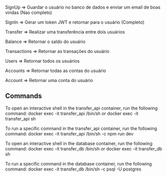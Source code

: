SignUp => Guardar o usuário no banco de dados e enviar um email de boas vindas (Nao completo)

SignIn => Gerar um token JWT e retornar para o usuário (Completo)

Transfer => Realizar uma transferência entre dois usuários

Balance => Retornar o saldo do usuário

Transactions => Retornar as transações do usuário

Users => Retornar todos os usuários

Accounts => Retornar todas as contas do usuário

Account => Retornar uma conta do usuário

## Commands

To open an interactive shell in the transfer_api container, run the following command:
docker exec -it transfer_api /bin/sh or docker exec -it transfer_api sh

To run a specific command in the transfer_api container, run the following command:
docker exec -it transfer_api /bin/sh -c npm run dev

To open an interactive shell in the database container, run the following command:
docker exec -it transfer_db /bin/sh or docker exec -it transfer_db sh

To run a specific command in the database container, run the following command:
docker exec -it transfer_db /bin/sh -c psql -U postgres

